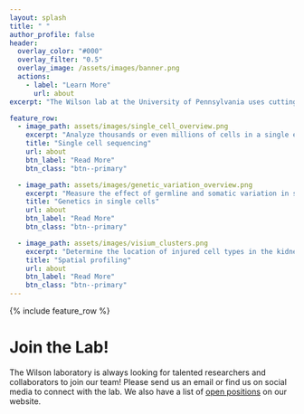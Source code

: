 ```yaml
---
layout: splash
title: " "
author_profile: false
header:
  overlay_color: "#000"
  overlay_filter: "0.5"
  overlay_image: /assets/images/banner.png
  actions:
    - label: "Learn More"
      url: about
excerpt: "The Wilson lab at the University of Pennsylvania uses cutting edge technologies like single cell sequencing and spatial profiling to develop new therapies for chronic kidney disease."

feature_row:
  - image_path: assets/images/single_cell_overview.png
    excerpt: "Analyze thousands or even millions of cells in a single experiment"
    title: "Single cell sequencing"
    url: about
    btn_label: "Read More"
    btn_class: "btn--primary"

  - image_path: assets/images/genetic_variation_overview.png
    excerpt: "Measure the effect of germline and somatic variation in single cells"
    title: "Genetics in single cells"
    url: about
    btn_label: "Read More"
    btn_class: "btn--primary"

  - image_path: assets/images/visium_clusters.png
    excerpt: "Determine the location of injured cell types in the kidney"
    title: "Spatial profiling"
    url: about
    btn_label: "Read More"
    btn_class: "btn--primary"
---
```



{% include feature_row %}


# Join the Lab!

The Wilson laboratory is always looking for talented researchers and collaborators to join our team! Please send us an email or find us on social media to connect with the lab. We also have a list of [open positions](/_pages/positions.md) on our website.
